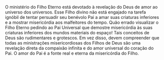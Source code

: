 ﻿O ministério do Filho Eterno está devotado à revelação do Deus de amor ao universo dos universos. Esse Filho divino não está engajado na tarefa ignóbil de tentar persuadir seu benévolo Pai a amar suas criaturas inferiores e a mostrar misericórdia aos malfeitores do tempo. Quão errado visualizar o Filho Eterno pedindo ao Pai Universal que demostre misericórdia às suas criaturas inferiores dos mundos materiais do espaço! Tais conceitos de Deus são rudimentares e grotescos. Em vez disso, devem compreender que todas as ministrações misericordiosas dos Filhos de Deus são uma revelação direta da compaixão infinita e do amor universal do coração do Pai. O amor do Pai é a fonte real e eterna da misericórdia do Filho.